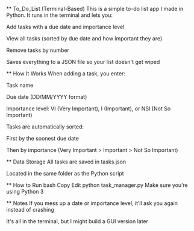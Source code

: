 ** To_Do_List (Terminal-Based)
This is a simple to-do list app I made in Python. It runs in the terminal and lets you:

Add tasks with a due date and importance level

View all tasks (sorted by due date and how important they are)

Remove tasks by number

Saves everything to a JSON file so your list doesn't get wiped

** How It Works
When adding a task, you enter:

Task name

Due date (DD/MM/YYYY format)

Importance level: VI (Very Important), I (Important), or NSI (Not So Important)

Tasks are automatically sorted:

First by the soonest due date

Then by importance (Very Important > Important > Not So Important)

** Data Storage
All tasks are saved in tasks.json

Located in the same folder as the Python script

** How to Run
bash
Copy
Edit
python task_manager.py
Make sure you’re using Python 3

** Notes
If you mess up a date or importance level, it’ll ask you again instead of crashing

It's all in the terminal, but I might build a GUI version later
